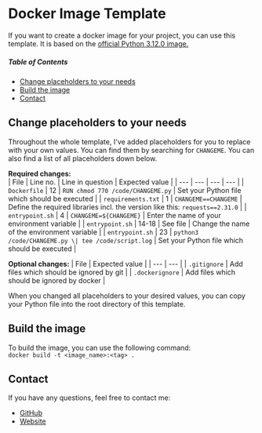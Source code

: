 # Docker Image Template
If you want to create a docker image for your project, you can use this template. It is based on the [official Python 3.12.0 image.](https://hub.docker.com/layers/library/python/3.12.0/images/sha256-5a2936b50ea64ce3e090c862d2482d5d90ed19ee2ceba5cf96ea171bd1dcba67?context=explore)

##### Table of Contents
- [Change placeholders to your needs](#change-placeholders-to-your-needs)
- [Build the image](#build-the-image)
- [Contact](#contact)

## Change placeholders to your needs
Throughout the whole template, I've added placeholders for you to replace with your own values. You can find them by searching for `CHANGEME`. You can also find a list of all placeholders down below.  

**Required changes:**  
| File | Line no. | Line in question | Expected value |
| --- | --- | --- | --- |
| `Dockerfile` | 12 | `RUN chmod 770 /code/CHANGEME.py` | Set your Python file which should be executed |
| `requirements.txt` | 1 | `CHANGEME==CHANGEME` | Define the required libraries incl. the version like this: `requests==2.31.0` |
| `entrypoint.sh` | 4 | `CHANGEME=${CHANGEME}` | Enter the name of your environment variable |
| `entrypoint.sh` | 14-18 | See file | Change the name of the environment variable |
| `entrypoint.sh` | 23 | `python3 /code/CHANGEME.py \| tee /code/script.log` | Set your Python file which should be executed |

**Optional changes:**
| File | Expected value |
| --- | --- |
| `.gitignore` | Add files which should be ignored by git |
| `.dockerignore` | Add files which should be ignored by docker |

When you changed all placeholders to your desired values, you can copy your Python file into the root directory of this template.

## Build the image
To build the image, you can use the following command:  
`docker build -t <image_name>:<tag> .`

## Contact
If you have any questions, feel free to contact me:
- [GitHub](https://github.com/casudo)
- [Website](https://k1da.de)